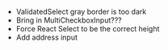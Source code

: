 - ValidatedSelect gray border is too dark
- Bring in MultiCheckboxInput???
- Force React Select to be the correct height
- Add address input
